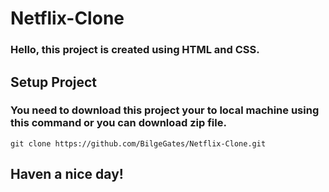 # Netflix-Clone

###  Hello, this project is created using HTML and CSS.

## Setup Project

### You need to download this project your to local machine using this command or you can download zip file.

    git clone https://github.com/BilgeGates/Netflix-Clone.git

## Haven a nice day!

